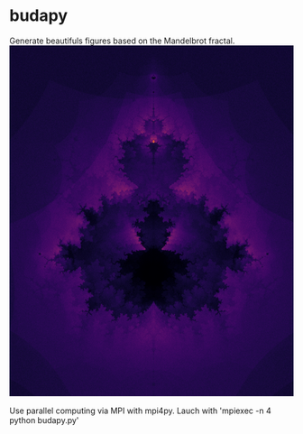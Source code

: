 # budapy
Generate beautifuls figures based on the Mandelbrot fractal.
![alt text](buddbrot.png)


Use parallel computing via MPI with mpi4py.
Lauch with 'mpiexec -n 4 python budapy.py'

